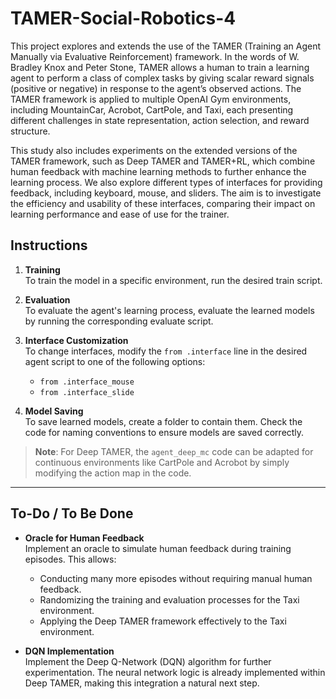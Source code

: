 # TAMER-Social-Robotics-4

This project explores and extends the use of the TAMER (Training an Agent Manually via Evaluative Reinforcement) framework. In the words of W. Bradley Knox and Peter Stone, TAMER allows a human to train a learning agent to perform a class of complex tasks by giving scalar reward signals (positive or negative) in response to the agent’s observed actions. The TAMER framework is applied to multiple OpenAI Gym environments, including MountainCar, Acrobot, CartPole, and Taxi, each presenting different challenges in state representation, action selection, and reward structure.

This study also includes experiments on the extended versions of the TAMER framework, such as Deep TAMER and TAMER+RL, which combine human feedback with machine learning methods to further enhance the learning process. We also explore different types of interfaces for providing feedback, including keyboard, mouse, and sliders. The aim is to investigate the efficiency and usability of these interfaces, comparing their impact on learning performance and ease of use for the trainer.

## Instructions 

1. **Training**  
   To train the model in a specific environment, run the desired train script.  
   
2. **Evaluation**  
   To evaluate the agent's learning process, evaluate the learned models by running the corresponding evaluate script.  

3. **Interface Customization**  
   To change interfaces, modify the `from .interface` line in the desired agent script to one of the following options:  
   - `from .interface_mouse`  
   - `from .interface_slide`  

4. **Model Saving**  
   To save learned models, create a folder to contain them. Check the code for naming conventions to ensure models are saved correctly.

> **Note**: For Deep TAMER, the `agent_deep_mc` code can be adapted for continuous environments like CartPole and Acrobot by simply modifying the action map in the code.

---

## To-Do / To Be Done

- **Oracle for Human Feedback**  
  Implement an oracle to simulate human feedback during training episodes. This allows:  
  - Conducting many more episodes without requiring manual human feedback.  
  - Randomizing the training and evaluation processes for the Taxi environment.  
  - Applying the Deep TAMER framework effectively to the Taxi environment.  

- **DQN Implementation**  
  Implement the Deep Q-Network (DQN) algorithm for further experimentation. The neural network logic is already implemented within Deep TAMER, making this integration a natural next step.

